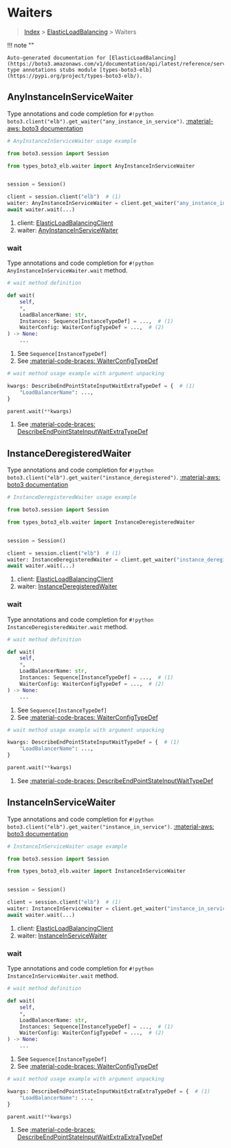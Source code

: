 # Waiters

> [Index](../README.md) > [ElasticLoadBalancing](./README.md) > Waiters

!!! note ""

    Auto-generated documentation for [ElasticLoadBalancing](https://boto3.amazonaws.com/v1/documentation/api/latest/reference/services/elb.html#elasticloadbalancing)
    type annotations stubs module [types-boto3-elb](https://pypi.org/project/types-boto3-elb/).

## AnyInstanceInServiceWaiter

Type annotations and code completion for `#!python boto3.client("elb").get_waiter("any_instance_in_service")`.
[:material-aws: boto3 documentation](https://boto3.amazonaws.com/v1/documentation/api/latest/reference/services/elb/waiter/AnyInstanceInService.html#ElasticLoadBalancing.Waiter.AnyInstanceInService)

```python
# AnyInstanceInServiceWaiter usage example

from boto3.session import Session

from types_boto3_elb.waiter import AnyInstanceInServiceWaiter


session = Session()

client = session.client("elb")  # (1)
waiter: AnyInstanceInServiceWaiter = client.get_waiter("any_instance_in_service")  # (2)
await waiter.wait(...)
```

1. client: [ElasticLoadBalancingClient](./client.md)
2. waiter: [AnyInstanceInServiceWaiter](./waiters.md#anyinstanceinservicewaiter)


### wait

Type annotations and code completion for `#!python AnyInstanceInServiceWaiter.wait` method.

```python
# wait method definition

def wait(
    self,
    *,
    LoadBalancerName: str,
    Instances: Sequence[InstanceTypeDef] = ...,  # (1)
    WaiterConfig: WaiterConfigTypeDef = ...,  # (2)
) -> None:
    ...
```

1. See `Sequence[InstanceTypeDef]`
2. See [:material-code-braces: WaiterConfigTypeDef](./type_defs.md#waiterconfigtypedef)


```python
# wait method usage example with argument unpacking

kwargs: DescribeEndPointStateInputWaitExtraTypeDef = {  # (1)
    "LoadBalancerName": ...,
}

parent.wait(**kwargs)
```

1. See [:material-code-braces: DescribeEndPointStateInputWaitExtraTypeDef](./type_defs.md#describeendpointstateinputwaitextratypedef)
## InstanceDeregisteredWaiter

Type annotations and code completion for `#!python boto3.client("elb").get_waiter("instance_deregistered")`.
[:material-aws: boto3 documentation](https://boto3.amazonaws.com/v1/documentation/api/latest/reference/services/elb/waiter/InstanceDeregistered.html#ElasticLoadBalancing.Waiter.InstanceDeregistered)

```python
# InstanceDeregisteredWaiter usage example

from boto3.session import Session

from types_boto3_elb.waiter import InstanceDeregisteredWaiter


session = Session()

client = session.client("elb")  # (1)
waiter: InstanceDeregisteredWaiter = client.get_waiter("instance_deregistered")  # (2)
await waiter.wait(...)
```

1. client: [ElasticLoadBalancingClient](./client.md)
2. waiter: [InstanceDeregisteredWaiter](./waiters.md#instancederegisteredwaiter)


### wait

Type annotations and code completion for `#!python InstanceDeregisteredWaiter.wait` method.

```python
# wait method definition

def wait(
    self,
    *,
    LoadBalancerName: str,
    Instances: Sequence[InstanceTypeDef] = ...,  # (1)
    WaiterConfig: WaiterConfigTypeDef = ...,  # (2)
) -> None:
    ...
```

1. See `Sequence[InstanceTypeDef]`
2. See [:material-code-braces: WaiterConfigTypeDef](./type_defs.md#waiterconfigtypedef)


```python
# wait method usage example with argument unpacking

kwargs: DescribeEndPointStateInputWaitTypeDef = {  # (1)
    "LoadBalancerName": ...,
}

parent.wait(**kwargs)
```

1. See [:material-code-braces: DescribeEndPointStateInputWaitTypeDef](./type_defs.md#describeendpointstateinputwaittypedef)
## InstanceInServiceWaiter

Type annotations and code completion for `#!python boto3.client("elb").get_waiter("instance_in_service")`.
[:material-aws: boto3 documentation](https://boto3.amazonaws.com/v1/documentation/api/latest/reference/services/elb/waiter/InstanceInService.html#ElasticLoadBalancing.Waiter.InstanceInService)

```python
# InstanceInServiceWaiter usage example

from boto3.session import Session

from types_boto3_elb.waiter import InstanceInServiceWaiter


session = Session()

client = session.client("elb")  # (1)
waiter: InstanceInServiceWaiter = client.get_waiter("instance_in_service")  # (2)
await waiter.wait(...)
```

1. client: [ElasticLoadBalancingClient](./client.md)
2. waiter: [InstanceInServiceWaiter](./waiters.md#instanceinservicewaiter)


### wait

Type annotations and code completion for `#!python InstanceInServiceWaiter.wait` method.

```python
# wait method definition

def wait(
    self,
    *,
    LoadBalancerName: str,
    Instances: Sequence[InstanceTypeDef] = ...,  # (1)
    WaiterConfig: WaiterConfigTypeDef = ...,  # (2)
) -> None:
    ...
```

1. See `Sequence[InstanceTypeDef]`
2. See [:material-code-braces: WaiterConfigTypeDef](./type_defs.md#waiterconfigtypedef)


```python
# wait method usage example with argument unpacking

kwargs: DescribeEndPointStateInputWaitExtraExtraTypeDef = {  # (1)
    "LoadBalancerName": ...,
}

parent.wait(**kwargs)
```

1. See [:material-code-braces: DescribeEndPointStateInputWaitExtraExtraTypeDef](./type_defs.md#describeendpointstateinputwaitextraextratypedef)
